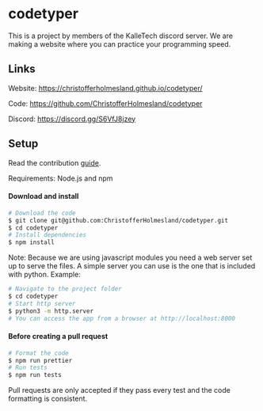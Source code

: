 # codetyper
This is a project by members of the KalleTech discord server. We are making a website where you can practice your programming speed.

## Links
Website: https://christofferholmesland.github.io/codetyper/

Code: https://github.com/ChristofferHolmesland/codetyper

Discord: https://discord.gg/S6VfJ8jzey

## Setup

Read the contribution [guide](./CONTRIBUTING.md).

Requirements: Node.js and npm

#### Download and install
```bash
# Download the code
$ git clone git@github.com:ChristofferHolmesland/codetyper.git
$ cd codetyper
# Install dependencies
$ npm install
```

Note: Because we are using javascript modules you need a web server set up to serve the files. A simple server you can use is the one that is included with python. Example:
```bash
# Navigate to the project folder
$ cd codetyper
# Start http server
$ python3 -m http.server
# You can access the app from a browser at http://localhost:8000
```

#### Before creating a pull request
```bash
# Format the code
$ npm run prettier
# Run tests
$ npm run tests
```

Pull requests are only accepted if they pass every test and the code formatting is consistent.